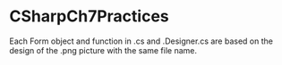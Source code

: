 # CSharpCh7Practices
Each Form object and function in .cs and .Designer.cs are based on the design of the .png picture with the same file name.
